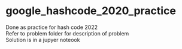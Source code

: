 # google_hashcode_2020_practice

Done as practice for hash code 2022  
Refer to problem folder for description of problem  
Solution is in a jupyer noteook  
